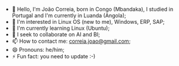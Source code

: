 - 👋 Hello, I'm João Correia, born in Congo (Mbandaka), I studied in Portugal and I'm currently in Luanda (Angola);
- 👀 I'm interested in Linux OS (new to me), Windows, ERP, SAP;
- 🌱 I'm currently learning Linux (Ubuntu);
- 💞️ I seek to collaborate on AI and BI;
- 📫 How to contact me: correia.joao@gmail.com;
- 😄 Pronouns: he/him;
- ⚡ Fun fact: you need to update :-)

<!---
joaocorreia82/joaocorreia82 is a ✨ special ✨ repository because its `README.md` (this file) appears on your GitHub profile.
You can click the Preview link to take a look at your changes.
--->
